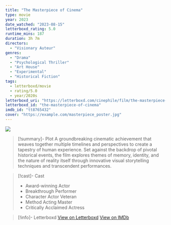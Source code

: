 ```yaml
---
title: "The Masterpiece of Cinema"
type: movie
year: 2023
date_watched: "2023-08-15"
letterboxd_rating: 5.0
runtime_mins: 187
duration: 3h 7m
directors:
  - "Visionary Auteur"
genres:
  - "Drama"
  - "Psychological Thriller"
  - "Art House"
  - "Experimental"
  - "Historical Fiction"
tags:
  - letterboxd/movie
  - rating/5.0
  - year/2020s
letterboxd_uri: "https://letterboxd.com/cinephile/film/the-masterpiece-of-cinema/"
letterboxd_id: "the-masterpiece-of-cinema"
imdb_id: "tt8765432"
cover: "https://example.com/masterpiece_poster.jpg"
---
```


![](https://example.com/masterpiece_poster.jpg)

>[!summary]- Plot
> A groundbreaking cinematic achievement that weaves together multiple timelines and perspectives to create a tapestry of human experience. Set against the backdrop of pivotal historical events, the film explores themes of memory, identity, and the nature of reality itself through innovative visual storytelling techniques and transcendent performances.

>[!cast]- Cast
> - Award-winning Actor
> - Breakthrough Performer
> - Character Actor Veteran
> - Method Acting Master
> - Critically Acclaimed Actress
> 

>[!info]- Letterboxd
> [View on Letterboxd](https://letterboxd.com/cinephile/film/the-masterpiece-of-cinema/)
> [View on IMDb](https://www.imdb.com/title/tt8765432)

